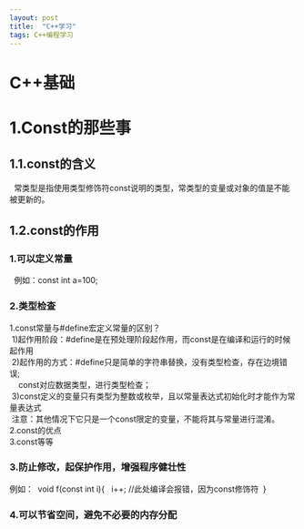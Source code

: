 ```yaml
---
layout: post
title:  "C++学习"
tags: C++编程学习
---
```

# C++基础

# 1.Const的那些事
## 1.1.const的含义
&nbsp;&nbsp;常类型是指使用类型修饰符const说明的类型，常类型的变量或对象的值是不能被更新的。
## 1.2.const的作用
###	1.可以定义常量
&nbsp;&nbsp;例如：const int a=100;
### 2.类型检查
1.const常量与#define宏定义常量的区别？  
&nbsp;1)起作用阶段：#define是在预处理阶段起作用，而const是在编译和运行的时候起作用  
&nbsp;2)起作用的方式：#define只是简单的字符串替换，没有类型检查，存在边境错误;  
&nbsp;&nbsp;&nbsp;&nbsp;const对应数据类型，进行类型检查；  
&nbsp;3)const定义的变量只有类型为整数或枚举，且以常量表达式初始化时才能作为常量表达式  
&nbsp;注意：其他情况下它只是一个const限定的变量，不能将其与常量进行混淆。  
2.const的优点  
3.const等等  
### 3.防止修改，起保护作用，增强程序健壮性
例如：
&nbsp;void f(const int i){
&nbsp;&nbsp;i++; //此处编译会报错，因为const修饰符
&nbsp;}
### 4.可以节省空间，避免不必要的内存分配

